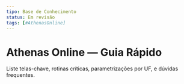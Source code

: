 ```yaml
---
tipo: Base de Conhecimento
status: Em revisão
tags: [#AthenasOnline]
---
```


# Athenas Online — Guia Rápido

Liste telas-chave, rotinas críticas, parametrizações por UF, e dúvidas frequentes.
